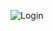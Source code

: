 
![Login](https://github.com/anlyldz/defaultapp/assets/101934800/991834e4-8b3d-43f5-bf61-239312705707)

